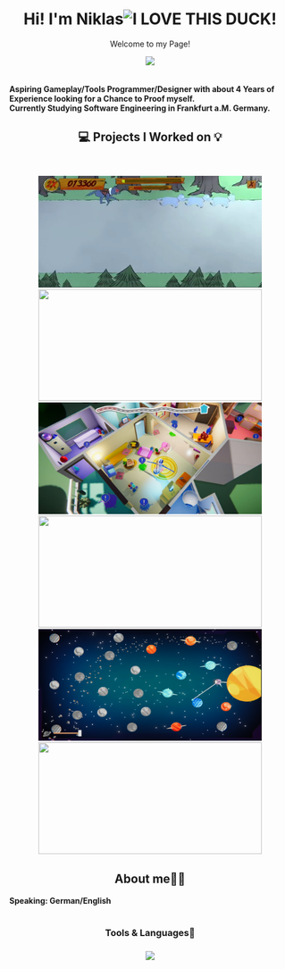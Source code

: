 <p>
    <h1 align="center">Hi! I'm Niklas<img src="https://drive.google.com/uc?export=view&id=1Q44OP2RlaMQsM9oEzcc0hRmT4v8b5ycN" width="40" title="I LOVE THIS DUCK!"></h1>
</p>

<p align="center">Welcome to my Page!</p>

<p align="center">
    <a href="https://www.linkedin.com/in/niklasschmiedel/" alt="LinkedIn">
        <img src="https://img.shields.io/badge/-LinkedIn-0A66C2?style=for-the-badge&logo=linkedin" /></a>
</p>
<br />
<b align="left" >
    Aspiring Gameplay/Tools Programmer/Designer with about 4 Years of Experience looking for a Chance to Proof myself. <br>
    Currently Studying Software Engineering in Frankfurt a.M. Germany.
</b>
<br />

<h2 align="center">💻 Projects I Worked on 💡</h2>
<br />

<p align="center">
    <div align="center">
        <img width="400" height="200" src="https://github.com/Descus/Descus/blob/main/Fabeled.png?raw=true" />
        <a href="https://github.com/Descus/Fabeled-Carnage">
            <img align="" width="400" height="200" src="https://github-readme-stats.vercel.app/api/pin/?username=descus&repo=fabeled-carnage&theme=tokyonight" />
        </a>
    </div>
    <div align="center">
        <img width="400" height="200" src="https://github.com/Descus/Descus/blob/main/MonsterWG.jpg?raw=true" />
        <a href="https://github.com/Descus/MonsterWG">
            <img align="" width="400" height="200" src="https://github-readme-stats.vercel.app/api/pin/?username=Descus&repo=MonsterWG&theme=tokyonight" />
        </a>
    </div>
    <div align="center">
        <img width="400" height="200" src="https://github.com/Descus/Descus/blob/main/Sunsmashers.png" />
        <a href="https://github.com/Jammers-Inc/SunSmashers">
            <img align="" width="400" height="200" src="https://github-readme-stats.vercel.app/api/pin/?username=Jammers-Inc&repo=SunSmashers&theme=tokyonight" />
        </a>
    </div>  
</p>
<h2 align="center">About me🙋‍♂️</h2>
<b align="center">
    Speaking: German/English
</b>
<br><br>
<h3 align="center">Tools & Languages🔧<h3>
    <p align="center">
        <img src="https://skillicons.dev/icons?i=git,docker,c,cpp,cs,arduino,bash,cmake,discord,flask,github,idea,java,latex,linux,lua,md,postgres,powershell,py,regex,stackoverflow,unity,unreal&theme=dark&perline=6" />
    </p>
